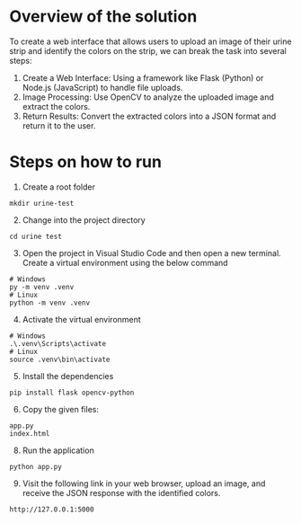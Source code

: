 # Overview of the solution  
To create a web interface that allows users to upload an image of their urine strip and identify the colors on the strip, we can break the task into several steps:

1) Create a Web Interface: Using a framework like Flask (Python) or Node.js (JavaScript) to handle file uploads.
2) Image Processing: Use OpenCV to analyze the uploaded image and extract the colors.
3) Return Results: Convert the extracted colors into a JSON format and return it to the user. 
    
   
# Steps on how to run  
1)  Create a root folder  
```
mkdir urine-test
```  
2) Change into the project directory
```
cd urine test
```
3) Open the project in Visual Studio Code and then open a new terminal. Create a virtual environment using the below command
```
# Windows
py -m venv .venv
# Linux
python -m venv .venv
```
4) Activate the virtual environment
```
# Windows
.\.venv\Scripts\activate
# Linux
source .venv\bin\activate
```
5) Install the dependencies
```
pip install flask opencv-python
```  
6) Copy the given files: 
```
app.py
index.html
```  
8) Run the application
```
python app.py
```
9) Visit the following link in your web browser, upload an image, and receive the JSON response with the identified colors.
```
http://127.0.0.1:5000
```

